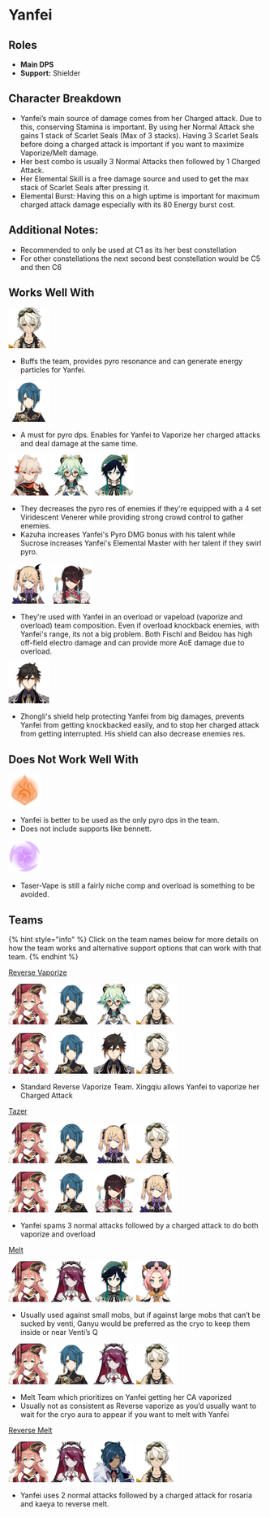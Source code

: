 # Yanfei

## Roles

* **Main DPS**
* **Support:** Shielder

## Character Breakdown

* Yanfei’s main source of damage comes from her Charged attack. Due to this, conserving Stamina is important. By using her Normal Attack she gains 1 stack of Scarlet Seals \(Max of 3 stacks\). Having 3 Scarlet Seals before doing a charged attack is important if you want to maximize Vaporize/Melt damage.
* Her best combo is usually 3 Normal Attacks then followed by 1 Charged Attack.
* Her Elemental Skill is a free damage source and used to get the max stack of Scarlet Seals after pressing it.
* Elemental Burst: Having this on a high uptime is important for maximum charged attack damage especially with its 80 Energy burst cost.

## Additional Notes:

* Recommended to only be used at C1 as its her best constellation
* For other constellations the next second best constellation would be C5 and then C6

## Works Well With

![](../../.gitbook/assets/ui_avataricon_bennett.png) 

* Buffs the team, provides pyro resonance and can generate energy particles for Yanfei.

![](../../.gitbook/assets/ui_avataricon_xingqiu.png) 

* A must for pyro dps. Enables for Yanfei to Vaporize her charged attacks and deal damage at the same time.

![](../../.gitbook/assets/ui_avataricon_kazuha.png) ![](../../.gitbook/assets/ui_avataricon_sucrose.png) ![](../../.gitbook/assets/ui_avataricon_venti.png) 

* They decreases the pyro res of enemies if they're equipped with a 4 set Viridescent Venerer while providing strong crowd control to gather enemies.
* Kazuha increases Yanfei's Pyro DMG bonus with his talent while Sucrose increases Yanfei's Elemental Master with her talent if they swirl pyro.

![](../../.gitbook/assets/ui_avataricon_fischl.png) ![](../../.gitbook/assets/ui_avataricon_beidou.png) 

* They're used with Yanfei in an overload or vapeload \(vaporize and overload\) team composition. Even if overload knockback enemies, with Yanfei's range, its not a big problem. Both Fischl and Beidou has high off-field electro damage and can provide more AoE damage due to overload.

![](../../.gitbook/assets/ui_avataricon_zhongli.png) 

* Zhongli's shield help protecting Yanfei from big damages, prevents Yanfei from getting knockbacked easily, and to stop her charged attack from getting interrupted. His shield can also decrease enemies res.

## Does Not Work Well With

![](../../.gitbook/assets/element_pyro.webp) 

* Yanfei is better to be used as the only pyro dps in the team.
* Does not include supports like bennett.

![](../../.gitbook/assets/element_electro.webp) 

* Taser-Vape is still a fairly niche comp and overload is something to be avoided.

## Teams

{% hint style="info" %}
Click on the team names below for more details on how the team works and alternative support options that can work with that team.
{% endhint %}

[Reverse Vaporize](../../teams/reverse-vaporize.md)

![](../../.gitbook/assets/ui_avataricon_yanfei.png) ![](../../.gitbook/assets/ui_avataricon_xingqiu.png) ![](../../.gitbook/assets/ui_avataricon_sucrose.png) ![](../../.gitbook/assets/ui_avataricon_bennett.png) 

![](../../.gitbook/assets/ui_avataricon_yanfei.png) ![](../../.gitbook/assets/ui_avataricon_xingqiu.png) ![](../../.gitbook/assets/ui_avataricon_zhongli.png) ![](../../.gitbook/assets/ui_avataricon_bennett.png) 

* Standard Reverse Vaporize Team. Xingqiu allows Yanfei to vaporize her Charged Attack

[Tazer]()

![](../../.gitbook/assets/ui_avataricon_yanfei.png) ![](../../.gitbook/assets/ui_avataricon_xingqiu.png) ![](../../.gitbook/assets/ui_avataricon_fischl.png) ![](../../.gitbook/assets/ui_avataricon_bennett.png) 

![](../../.gitbook/assets/ui_avataricon_yanfei.png) ![](../../.gitbook/assets/ui_avataricon_xingqiu.png) ![](../../.gitbook/assets/ui_avataricon_beidou.png) ![](../../.gitbook/assets/ui_avataricon_fischl.png) 

* Yanfei spams 3 normal attacks followed by a charged attack to do both vaporize and overload

[Melt](../../teams/melt.md) 

![](../../.gitbook/assets/ui_avataricon_yanfei.png) ![](../../.gitbook/assets/ui_avataricon_rosaria.png) ![](../../.gitbook/assets/ui_avataricon_venti.png) ![](../../.gitbook/assets/ui_avataricon_diona.png) 

* Usually used against small mobs, but if against large mobs that can’t be sucked by venti, Ganyu would be preferred as the cryo to keep them inside or near Venti’s Q

![](../../.gitbook/assets/ui_avataricon_yanfei.png) ![](../../.gitbook/assets/ui_avataricon_xingqiu.png) ![](../../.gitbook/assets/ui_avataricon_rosaria.png) ![](../../.gitbook/assets/ui_avataricon_bennett.png) 

* Melt Team which prioritizes on Yanfei getting her CA vaporized
* Usually not as consistent as Reverse vaporize as you’d usually want to wait for the cryo aura to appear if you want to melt with Yanfei

[Reverse Melt](../../teams/reverse-melt.md)

![](../../.gitbook/assets/ui_avataricon_yanfei.png) ![](../../.gitbook/assets/ui_avataricon_rosaria.png) ![](../../.gitbook/assets/ui_avataricon_kaeya.png) ![](../../.gitbook/assets/ui_avataricon_bennett.png) 

* Yanfei uses 2 normal attacks followed by a charged attack for rosaria and kaeya to reverse melt.  


